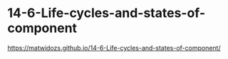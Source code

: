 # 14-6-Life-cycles-and-states-of-component

https://matwidozs.github.io/14-6-Life-cycles-and-states-of-component/
